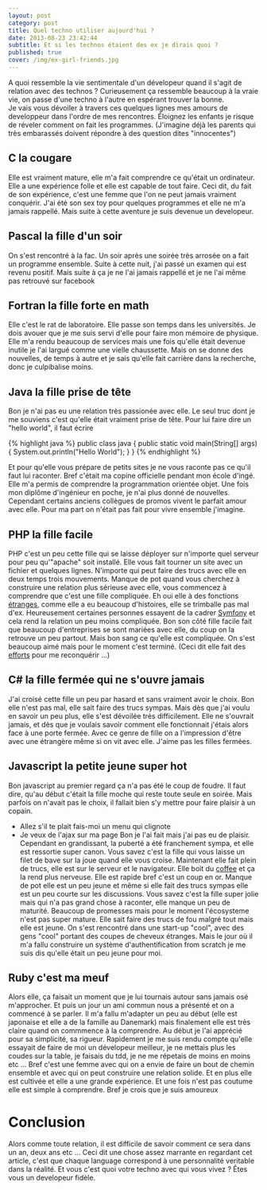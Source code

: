 ```yaml
---
layout: post
category: post
title: Quel techno utiliser aujourd'hui ?
date: 2013-08-23 23:42:44
subtitle: Et si les technos étaient des ex je dirais quoi ?
published: true
cover: /img/ex-girl-friends.jpg
---
```


A quoi ressemble la vie sentimentale d'un dévelopeur quand il s'agit de relation avec des technos ?
Curieusement ça ressemble beaucoup à la vraie vie, on passe d'une techno à l'autre en espérant trouver la bonne.  
Je vais vous dévoiler à travers ces quelques lignes mes amours de developpeur dans l'ordre de mes rencontres.
Éloignez les enfants je risque de réveler comment on fait les programmes. 
(J'imagine déjà les parents qui très embarassés doivent répondre à des question dites "innocentes")

## C la cougare
Elle est vraiment mature, elle m'a fait comprendre ce qu'était un ordinateur. 
Elle a une expérience folle et elle est capable de tout faire. 
Ceci dit, du fait de son expérience, c'est une femme que l'on ne peut jamais vraiment conquérir.
J'ai été son sex toy pour quelques programmes et elle ne m'a jamais rappellé. 
Mais suite à cette aventure je suis devenue un developeur. 

## Pascal la fille d'un soir
On s'est rencontré à la fac. Un soir après une soirée très arrosée on a fait un programme ensemble.
Suite à cette nuit, j'ai passé un examen qui est revenu positif.
Mais suite à ça je ne l'ai jamais rappellé et je ne l'ai même pas retrouvé sur facebook

## Fortran la fille forte en math
Elle c'est le rat de laboratoire. Elle passe son temps dans les universités.
Je dois avouer que je me suis servi d'elle pour faire mon mémoire de physique. 
Elle m'a rendu beaucoup de services mais une fois qu'elle était devenue inutile je l'ai largué comme une vielle chaussette. 
Mais on se donne des nouvelles, de temps à autre et je sais qu'elle fait carrière dans la recherche, donc je culpibalise moins.

## Java la fille prise de tête
Bon je n'ai pas eu une relation très passionée avec elle. Le seul truc dont  je me souviens c'est qu'elle était vraiment prise de tête.
Pour lui faire dire un "hello world", il faut écrire 

{% highlight java %}
public class java {
  public static void main(String[] args) {
    System.out.println("Hello World");
  }
}
{% endhighlight %}

Et pour qu'elle vous prépare de petits sites je ne vous raconte pas ce qu'il faut lui raconter. 
Bref c'était ma copine officielle pendant mon école d'ingé.
Elle m'a permis de comprendre la programmation orientée objet. Une fois mon diplôme d'ingénieur en poche, je n'ai plus donné de nouvelles.
Cependant certains anciens collègues de promos vivent le parfait amour avec elle. Pour ma part on n'était pas fait pour vivre ensemble j'imagine.

## PHP la fille facile
PHP c'est un peu cette fille qui se laisse déployer sur n'importe quel serveur pour peu qu'"apache" soit installé. 
Elle vous fait tourner un site avec un fichier et quelques lignes. 
N'importe qui peut faire des trucs avec elle en deux temps trois mouvements. 
Manque de pot quand vous cherchez à construire une relation plus sérieuse avec elle, vous commencez à comprendre que c'est une fille compliquée.
Eh oui elle à des fonctions [étranges](http://www.phpsadness.com/), comme elle a eu beaucoup d'histoires, elle se trimballe pas mal d'ex.
Heureusement certaines personnes essayent de la cadrer [Symfony](http://symfony.com/) et cela rend la relation un peu moins compliquée. 
Bon son côté fille facile fait que beaucoup d'entreprises se sont mariées avec elle, du coup on la retrouve un peu partout. 
Mais bon sang ce qu'elle est compliquée. On s'est beaucoup aimé mais pour le moment c'est terminé. 
(Ceci dit elle fait des [efforts](http://php.net/archive/2013.php#id2013-08-22-1) pour me reconquérir ...) 

## C# la fille fermée qui ne s'ouvre jamais
J'ai croisé cette fille un peu par hasard et sans vraiment avoir le choix. 
Bon elle n'est pas mal, elle sait faire des trucs sympas. 
Mais dès que j'ai voulu en savoir un peu plus, elle s'est dévoilée très difficilement. 
Elle ne s'ouvrait jamais, et dès que je voulais savoir comment elle fonctionnait j'étais alors face à une porte fermée. 
Avec ce genre de fille on a l'impression d'être avec une étrangère même si on vit avec elle. 
J'aime pas les filles fermées.

## Javascript la petite jeune super hot
Bon javascript au premier regard ça n'a pas été le coup de foudre. 
Il faut dire, qu'au début c'était la fille moche qui reste toute seule en soirée. 
Mais parfois on n'avait pas le choix, il fallait bien s'y mettre pour faire plaisir à un copain. 
- Allez s'il te plait fais-moi un menu qui clignote 
- Je veux de l'ajax sur ma page
Bon je l'ai fait mais j'ai pas eu de plaisir. 
Cependant en grandissant, la puberté a été franchement sympa, et elle est ressortie super canon. 
Vous savez c'est la fille qui vous laisse un filet de bave sur la joue quand elle vous croise. 
Maintenant elle fait plein de trucs, elle est sur le serveur et le navigateur. 
Elle boit du [coffee](http://coffeescript.org/) et ça la rend plus nerveuse. Elle est rapide bref c'est un coup en or.
Manque de pot elle est un peu jeune et même si elle fait des trucs sympas elle est un peu courte sur les discussions.
Vous savez c'est la fille super jolie mais qui n'a pas grand chose à raconter, elle manque un peu de maturité. 
Beaucoup de promesses mais pour le moment l'écosysteme n'est pas super mature. 
Elle sait faire des trucs de fou malgré tout mais elle est jeune.
On s'est rencontré dans une start-up "cool", avec des gens "cool" portant des coupes de cheveux étranges. 
Mais le jour où il m'a fallu construire un système d'authentification from scratch je me suis dis qu'elle était un peu jeune pour moi.

## Ruby c'est ma meuf
Alors elle, ça faisait un moment que je lui tournais autour sans jamais osé m'approcher. 
Et puis un jour un ami commun nous a présenté et on a commencé à se parler. 
Il m'a fallu m'adapter un peu au début (elle est japonaise et elle a de la famille au Danemark)
mais finalement elle est très claire quand on commmence à la comprendre.
Au début je l'ai apprécié pour sa simplicité, sa rigueur.
Rapidement je me suis rendu compte qu'elle essayait de faire de moi un dévelopeur meilleur, je ne mettais plus les coudes sur la table, je faisais du tdd, je ne me répetais de moins en moins etc ...
Bref c'est une femme avec qui on a envie de faire un bout de chemin ensemble et avec qui on peut construire une relation solide.
Et en plus elle est cultivée et elle a une grande expérience. 
Et une fois n'est pas coutume elle est simple à comprendre. 
Bref je crois que je suis amoureux

# Conclusion
Alors comme toute relation, il est difficile de savoir comment ce sera dans un an, deux ans etc ...
Ceci dit une chose assez marrante en regardant cet article, c'est que chaque language correspond à une personnalité veritable dans la réalité. 
Et vous c'est quoi votre techno avec qui vous vivez ? Êtes vous un developeur fidèle. 
